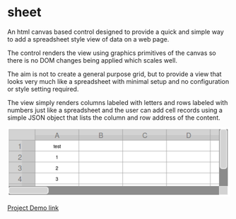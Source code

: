# sheet
An html canvas based control designed to provide a quick and simple way to add a spreadsheet style view of data on a web page.

The control renders the view using graphics primitives of the canvas so there is no DOM changes being applied which scales well.

The aim is not to create a general purpose grid, but to provide a view that looks very much like a spreadsheet with minimal setup and no configuration or style setting required.

The view simply renders columns labeled with letters and rows labeled with numbers just like a spreadsheet and the user can add cell records using a simple JSON object that lists the column and row address of the content.

![image](Screenshot.png?raw=true)

[Project Demo link](https://ajz01.github.io/sheet/html/index.html)
